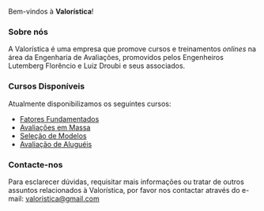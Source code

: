 Bem-vindos à **Valorística**!

### Sobre nós

A Valorística é uma empresa que promove cursos e treinamentos *onlines* na
área da Engenharia de Avaliações, promovidos pelos Engenheiros Lutemberg 
Florêncio e Luiz Droubi e seus associados.

### Cursos Disponíveis

Atualmente disponibilizamos os seguintes cursos:

- [Fatores Fundamentados](https://valoristica.github.io/Fatores/)
- [Avaliações em Massa](https://valoristica.github.io/AvaliacaoMassa)
- [Seleção de Modelos](https://valoristica.github.io/SelecaoModelos)
- [Avaliação de Aluguéis](https://valoristica.github.io/AvaliacaoAlugueis)

### Contacte-nos

Para esclarecer dúvidas, requisitar mais informações ou tratar de outros
assuntos relacionados à Valorística, por favor nos contactar através do e-mail:
[valoristica@gmail.com](valoristica@gmail.com)